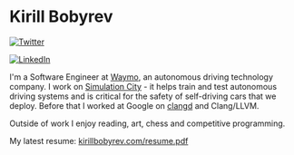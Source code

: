 # Kirill Bobyrev

[![Twitter](https://img.shields.io/twitter/follow/kirillbobyrev?style=social)](https://twitter.com/kirillbobyrev)

[![LinkedIn](https://img.shields.io/badge/LinkedIn-kirillbobyrev-blue)](https://www.linkedin.com/in/kirillbobyrev)

I'm a Software Engineer at [Waymo](https://waymo.com/), an autonomous driving
technology company. I work on [Simulation
City](https://blog.waymo.com/2021/06/SimulationCity.html) - it helps train and
test autonomous driving systems and is critical for the safety of self-driving
cars that we deploy. Before that I worked at Google on
[clangd](https://clangd.llvm.org) and Clang/LLVM.

Outside of work I enjoy reading, art, chess and competitive
programming.

My latest resume: [kirillbobyrev.com/resume.pdf](https://kirillbobyrev.com/resume.pdf)
<a rel="me" href="https://mstdn.social/@kirillbobyrev"></a>
